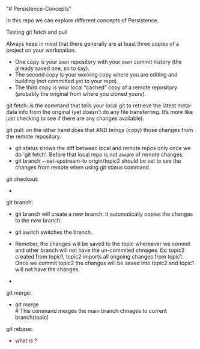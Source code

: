 "# Persistence-Concepts"

In this repo we can explore different concepts of Persistence.

Testing git fetch and pull

Always keep in mind that there generally are at least three copies of a project on your workstation.

- One copy is your own repository with your own commit history (the already saved one, so to say).
- The second copy is your working copy where you are editing and building (not committed yet to your repo).
- The third copy is your local “cached” copy of a remote repository (probably the original from where you cloned yours).

git fetch: is the command that tells your local git to retrieve the latest meta-data info from the original (yet doesn’t do any file transferring. It’s more like just checking to see if there are any changes available).

git pull: on the other hand does that AND brings (copy) those changes from the remote repository.

- git status shows the diff between local and remote repos only once we do 'git fetch'. Before that local repo is not aware of remote changes.
- git branch --set-upstream-to origin/topic2 should be set to see the changes from remote when using git status command.

git checkout:

-

git branch:

- git branch <topic-branch> will create a new branch. It automatically copies the changes to the new branch.
- git switch switches the branch.
- Remeber, the changes will be saved to the topic whereever we commit and other branch will not have the un-commited chnages.
  Ex: topic2 created from topic1, topic2 imports all ongoing changes from topic1. Once we commit topic2 the changes will be saved into topic2 and topic1 will not have the changes.

-

git merge:

- git merge <main> # This command merges the main branch chnages to current branch(topic)

git rebase:

- what is ?

